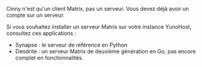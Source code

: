 Cinny n'est qu'un client Matrix, pas un serveur. Vous devez déjà avoir un compte sur un serveur.

Si vous souhaitez installer un serveur Matrix sur votre instance YunoHost, consultez ces applications :

* Synapse : le serveur de référence en Python
* Dendrite : un serveur Matrix de deuxième génération en Go, pas encore complet en fonctionnalités.